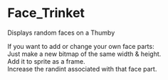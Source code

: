 # Face_Trinket
Displays random faces on a Thumby


If you want to add or change your own face parts:  
Just make a new bitmap of the same width & height.  
Add it to sprite as a frame.  
Increase the randint associated with that face part.
